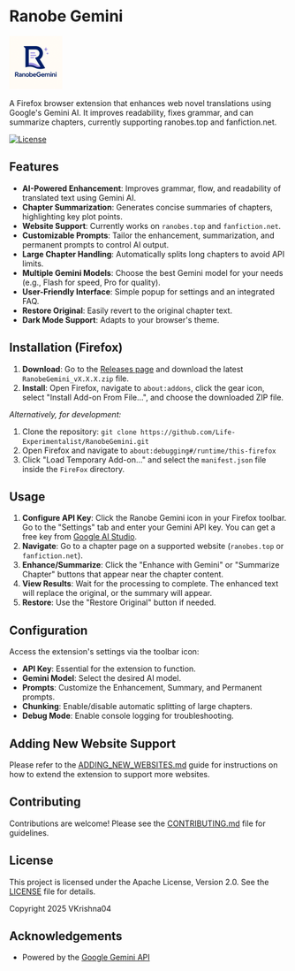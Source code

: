 # Ranobe Gemini

![Ranobe Gemini Logo](FireFox/icons/logo-light-96.png)

A Firefox browser extension that enhances web novel translations using Google's Gemini AI. It improves readability, fixes grammar, and can summarize chapters, currently supporting ranobes.top and fanfiction.net.

[![License](https://img.shields.io/badge/License-Apache_2.0-blue.svg)](https://opensource.org/licenses/Apache-2.0)

## Features

*   **AI-Powered Enhancement**: Improves grammar, flow, and readability of translated text using Gemini AI.
*   **Chapter Summarization**: Generates concise summaries of chapters, highlighting key plot points.
*   **Website Support**: Currently works on `ranobes.top` and `fanfiction.net`.
*   **Customizable Prompts**: Tailor the enhancement, summarization, and permanent prompts to control AI output.
*   **Large Chapter Handling**: Automatically splits long chapters to avoid API limits.
*   **Multiple Gemini Models**: Choose the best Gemini model for your needs (e.g., Flash for speed, Pro for quality).
*   **User-Friendly Interface**: Simple popup for settings and an integrated FAQ.
*   **Restore Original**: Easily revert to the original chapter text.
*   **Dark Mode Support**: Adapts to your browser's theme.

## Installation (Firefox)

1.  **Download**: Go to the [Releases page](https://github.com/Life-Experimentalist/RanobeGemini/releases) and download the latest `RanobeGemini_vX.X.X.zip` file.
2.  **Install**: Open Firefox, navigate to `about:addons`, click the gear icon, select "Install Add-on From File...", and choose the downloaded ZIP file.

*Alternatively, for development:*
1. Clone the repository: `git clone https://github.com/Life-Experimentalist/RanobeGemini.git`
2. Open Firefox and navigate to `about:debugging#/runtime/this-firefox`
3. Click "Load Temporary Add-on..." and select the `manifest.json` file inside the `FireFox` directory.

## Usage

1.  **Configure API Key**: Click the Ranobe Gemini icon in your Firefox toolbar. Go to the "Settings" tab and enter your Gemini API key. You can get a free key from [Google AI Studio](https://makersuite.google.com/app/apikey).
2.  **Navigate**: Go to a chapter page on a supported website (`ranobes.top` or `fanfiction.net`).
3.  **Enhance/Summarize**: Click the "Enhance with Gemini" or "Summarize Chapter" buttons that appear near the chapter content.
4.  **View Results**: Wait for the processing to complete. The enhanced text will replace the original, or the summary will appear.
5.  **Restore**: Use the "Restore Original" button if needed.

## Configuration

Access the extension's settings via the toolbar icon:

*   **API Key**: Essential for the extension to function.
*   **Gemini Model**: Select the desired AI model.
*   **Prompts**: Customize the Enhancement, Summary, and Permanent prompts.
*   **Chunking**: Enable/disable automatic splitting of large chapters.
*   **Debug Mode**: Enable console logging for troubleshooting.

## Adding New Website Support

Please refer to the [ADDING_NEW_WEBSITES.md](ADDING_NEW_WEBSITES.md) guide for instructions on how to extend the extension to support more websites.

## Contributing

Contributions are welcome! Please see the [CONTRIBUTING.md](CONTRIBUTING.md) file for guidelines.

## License

This project is licensed under the Apache License, Version 2.0. See the [LICENSE](LICENSE) file for details.

Copyright 2025 VKrishna04

## Acknowledgements

*   Powered by the [Google Gemini API](https://ai.google.dev/)